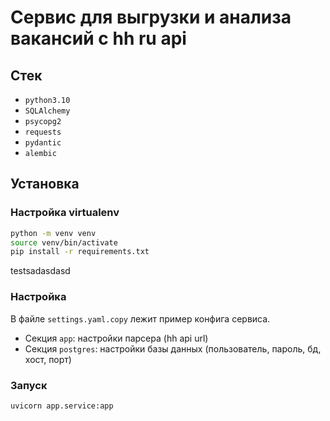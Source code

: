 # Сервис для выгрузки и анализа вакансий с hh ru api

## Стек

- `python3.10`
- `SQLAlchemy`
- `psycopg2`
- `requests`
- `pydantic`
- `alembic`

## Установка

### Настройка virtualenv

```Bash
python -m venv venv
source venv/bin/activate
pip install -r requirements.txt
```
testsadasdasd

### Настройка

В файле `settings.yaml.copy` лежит пример конфига сервиса.

- Секция `app`: настройки парсера (hh api url)
- Секция `postgres`: настройки базы данных (пользователь, пароль, бд, хост, порт)

### Запуск

```Bash
uvicorn app.service:app
```
